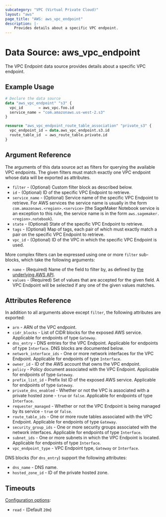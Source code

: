 ```yaml
---
subcategory: "VPC (Virtual Private Cloud)"
layout: "aws"
page_title: "AWS: aws_vpc_endpoint"
description: |-
    Provides details about a specific VPC endpoint.
---
```


# Data Source: aws_vpc_endpoint

The VPC Endpoint data source provides details about
a specific VPC endpoint.

## Example Usage

```terraform
# Declare the data source
data "aws_vpc_endpoint" "s3" {
  vpc_id       = aws_vpc.foo.id
  service_name = "com.amazonaws.us-west-2.s3"
}

resource "aws_vpc_endpoint_route_table_association" "private_s3" {
  vpc_endpoint_id = data.aws_vpc_endpoint.s3.id
  route_table_id  = aws_route_table.private.id
}
```

## Argument Reference

The arguments of this data source act as filters for querying the available VPC endpoints.
The given filters must match exactly one VPC endpoint whose data will be exported as attributes.

* `filter` - (Optional) Custom filter block as described below.
* `id` - (Optional) ID of the specific VPC Endpoint to retrieve.
* `service_name` - (Optional) Service name of the specific VPC Endpoint to retrieve. For AWS services the service name is usually in the form `com.amazonaws.<region>.<service>` (the SageMaker Notebook service is an exception to this rule, the service name is in the form `aws.sagemaker.<region>.notebook`).
* `state` - (Optional) State of the specific VPC Endpoint to retrieve.
* `tags` - (Optional) Map of tags, each pair of which must exactly match
  a pair on the specific VPC Endpoint to retrieve.
* `vpc_id` - (Optional) ID of the VPC in which the specific VPC Endpoint is used.

More complex filters can be expressed using one or more `filter` sub-blocks,
which take the following arguments:

* `name` - (Required) Name of the field to filter by, as defined by
  [the underlying AWS API](https://docs.aws.amazon.com/AWSEC2/latest/APIReference/API_DescribeVpcEndpoints.html).
* `values` - (Required) Set of values that are accepted for the given field.
  A VPC Endpoint will be selected if any one of the given values matches.

## Attributes Reference

In addition to all arguments above except `filter`, the following attributes are exported:

* `arn` - ARN of the VPC endpoint.
* `cidr_blocks` - List of CIDR blocks for the exposed AWS service. Applicable for endpoints of type `Gateway`.
* `dns_entry` - DNS entries for the VPC Endpoint. Applicable for endpoints of type `Interface`. DNS blocks are documented below.
* `network_interface_ids` - One or more network interfaces for the VPC Endpoint. Applicable for endpoints of type `Interface`.
* `owner_id` - ID of the AWS account that owns the VPC endpoint.
* `policy` - Policy document associated with the VPC Endpoint. Applicable for endpoints of type `Gateway`.
* `prefix_list_id` - Prefix list ID of the exposed AWS service. Applicable for endpoints of type `Gateway`.
* `private_dns_enabled` - Whether or not the VPC is associated with a private hosted zone - `true` or `false`. Applicable for endpoints of type `Interface`.
* `requester_managed` -  Whether or not the VPC Endpoint is being managed by its service - `true` or `false`.
* `route_table_ids` - One or more route tables associated with the VPC Endpoint. Applicable for endpoints of type `Gateway`.
* `security_group_ids` - One or more security groups associated with the network interfaces. Applicable for endpoints of type `Interface`.
* `subnet_ids` - One or more subnets in which the VPC Endpoint is located. Applicable for endpoints of type `Interface`.
* `vpc_endpoint_type` - VPC Endpoint type, `Gateway` or `Interface`.

DNS blocks (for `dns_entry`) support the following attributes:

* `dns_name` - DNS name.
* `hosted_zone_id` - ID of the private hosted zone.

## Timeouts

[Configuration options](https://www.terraform.io/docs/configuration/blocks/resources/syntax.html#operation-timeouts):

- `read` - (Default `20m`)

